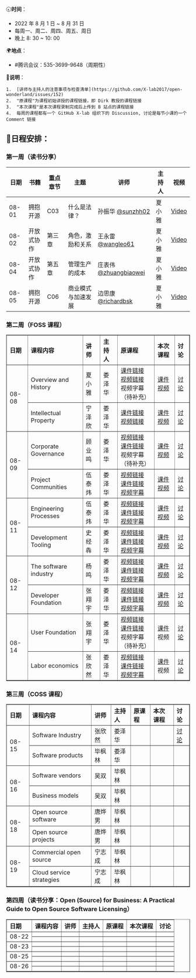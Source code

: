 🕣**时间**：
- 2022 年 8 月 1 日 ~ 8 月 31 日
- 每周一、周二、周四、周五、周日
- 晚上 8: 30 ~ 10: 00

🌍**地点**：
- #腾讯会议：535-3699-9648（周期性）

📒**说明**：

	1.  [讲师与主持人的注意事项与检查清单](https://github.com/X-lab2017/open-wonderland/issues/152)
	2.  "原课程"为课程初始讲授的课程链接，即 Dirk 教授的课程链接
	3.  "本次课程"是本次课程录制完成后上传到 B 站点的课程链接
	4.  每周的课程都有一个 GitHub X-lab 组织下的 Discussion, 讨论是每节小课的一个 Comment 链接

## 📆日程安排：

### 第一周（读书分享）

| 日期  | 书籍       | 重点章节 | 主题               | 讲师                                                     | 主持人 | 视频 | 
| ----- | ---------- | -------- | ------------------ | -------------------------------------------------- | ------ | ------ | 
| 08-01 | 拥抱开源   | C03      | 什么是法律？       | 孙振华 [@sunzhh02](https://github.com/sunzhh02)          |  夏小雅   |  [Video](https://www.bilibili.com/video/BV1pU4y1Y7Q8?spm_id_from=333.999.0.0&vd_source=6afe4b8be94a864bf36064ef28580424)|   
| 08-02 | 开放式协作 | 第三章   | 角色，激励和关系   | 王永雷[@wangleo61](https://github.com/wangleo61)         |  夏小雅    | [Video](https://www.bilibili.com/video/BV12G4y1e777?spm_id_from=333.999.0.0&vd_source=6afe4b8be94a864bf36064ef28580424)        | 
| 08-04 | 开放式协作 | 第五章   | 管理生产的成本     | 庄表伟[@zhuangbiaowei](https://github.com/zhuangbiaowei) |  夏小雅   |  [Video](https://www.bilibili.com/video/BV1Rg411C77N/?spm_id_from=333.788&vd_source=6afe4b8be94a864bf36064ef28580424)      | 
| 08-05 | 拥抱开源   | C06      | 商业模式与加速发展 | 边思康[@richardbsk](https://github.com/richardbsk)       |  夏小雅    |   [Video](https://www.bilibili.com/video/BV1Ha411K7h5/?spm_id_from=333.788&vd_source=6afe4b8be94a864bf36064ef28580424)     | 


### 第二周（FOSS 课程）

<table border="1">
    <tr>
        <th align="left">日期</th>   
        <th align="left">课程内容</th> 
        <th align="left">讲师</th>  
      	<th align="left">主持人</th>
      	<th align="left">原课程</th>
      	<th align="left">本次课程</th>
      	<th align="left">讨论</th>
    </tr>
    <tr>
        <td rowspan="2">08-08</td>
        <td>Overview and History</td>
        <td>夏小雅</td>
      	<td>娄泽华</td>
      	<td><a href="https://github.com/dirkriehle/foss-course/blob/main/Generated/Lecture%20slides/FOSS%20B01%20-%20Overview%20History.pdf">课件链接</a><br/>
<a href="https://www.youtube.com/watch?v=YKD_piAJg_E&list=PLQ2ODVSeOYlXtMfsO-JrL--lnFRbAaLHL&index=1">视频链接</a><br/>
	视频字幕（待补充）</td>
      	<td><a href="https://xlab2017.yuque.com/docs/share/50e77567-7e2e-4798-8a0d-f15b4d46f880">课件</a><br/>
	    <a href="https://www.bilibili.com/video/BV1FW4y1Y7pu">视频</a></td>
      	<td><a href="https://github.com/X-lab2017/open-wonderland/discussions/156">讨论</a></td>
    </tr>
    <tr>
        <td>Intellectual Property</td>
        <td>宁泽欣</td>
      	<td>娄泽华</td>
      	<td>
		<a href="https://github.com/dirkriehle/foss-course/blob/main/Generated/Lecture%20slides/FOSS%20B02%20-%20Intellectual%20Property.pdf">课件链接</a><br/>
		<a href="https://www.youtube.com/watch?v=icORK-MbZdg&list=PLQ2ODVSeOYlXtMfsO-JrL--lnFRbAaLHL&index=3">视频链接</a><br/>
	    </td>
      	<td>
		<a href="https://xlab2017.yuque.com/staff-kbz9wp/fw9nem/udo1zu">课件</a><br/>
	    	<a href="https://www.bilibili.com/video/BV1FW4y1Y7pu">视频</a>
	    </td>
      	<td><a href="https://github.com/X-lab2017/open-wonderland/discussions/156">讨论</a></td>
    </tr>
  	<tr>
        <td rowspan="2">08-09</td>
        <td>Corporate Governance</td>
        <td>顾业鸣</td>
      	<td>娄泽华</td>
      	<td>
		<a href="https://www.youtube.com/watch?v=32zRuwlXL1E&list=PLQ2ODVSeOYlXtMfsO-JrL--lnFRbAaLHL&index=3">视频链接</a><br>
		<a href="https://github.com/dirkriehle/foss-course/blob/main/Generated/Lecture%20slides/FOSS%20B03%20-%20Corporate%20Governance.pdf">课件链接</a><br>
		<a>视频字幕（待补充）</a>
	</td>
      	<td>
		<a href="https://xlab2017.yuque.com/staff-kbz9wp/fw9nem/udo1zu">课件</a><br>
		<a href="https://www.bilibili.com/video/BV1KB4y167vt">视频</a>
	</td>
      	<td><a href="https://github.com/X-lab2017/open-wonderland/discussions/156">讨论</a></td>
    </tr>
    <tr>
        <td>Project Communities</td>
        <td>伍泰炜</td>
      	<td>娄泽华</td>
      	<td> 
			<a href="https://www.youtube.com/watch?v=MgbkYtWhNnM&list=PLQ2ODVSeOYlXtMfsO-JrL--lnFRbAaLHL&index=4&ab_channel=DirkRIEHLE">视频链接</a> <br/>
			<a href="https://github.com/dirkriehle/foss-course/blob/main/Generated/Lecture%20slides/FOSS%20B04%20-%20Project%20Communities.pdf">课件链接</a><br/>
			<a href="https://github.com/X-lab2017/oss101-awesome-list/blob/main/Free%20and%20Open%20Source%20Software%20(FOSS)/04-Project%20Communities.srt">视频字幕</a>  
		</td>
      	<td>
			<a href="https://xlab2017.yuque.com/staff-kbz9wp/fw9nem/xmegvi">课件</a><br/> 
			<a href="https://www.bilibili.com/video/BV1KB4y167vt">视频</a>
		</td>
      	<td>
			<a href="https://github.com/X-lab2017/open-wonderland/discussions/156">讨论</a>
		</td>
    </tr>
  	<tr>
        <td rowspan="2">08-11</td>
        <td>Engineering Processes</td>
        <td>伍泰炜</td>
      	<td>娄泽华</td>
      	<td> 
			<a href="https://www.youtube.com/watch?v=PvOt1R9Gxiw&list=PLQ2ODVSeOYlXtMfsO-JrL--lnFRbAaLHL&index=5">视频链接</a> <br/>
			<a href="https://github.com/dirkriehle/foss-course/blob/main/Generated/Lecture%20slides/FOSS%20B05%20-%20Engineering%20Processes.pdf">课件链接</a><br/>
			<a href="https://github.com/X-lab2017/oss101-awesome-list/blob/main/Free%20and%20Open%20Source%20Software%20(FOSS)/05-Engineering%20Processes.srt">视频字幕</a>  
	</td>
      	<td>
			<a href="https://xlab2017.yuque.com/staff-kbz9wp/fw9nem/nfym6n">课件</a><br/> 
			<a href="https://www.bilibili.com/video/BV1Ev4y1c7KR">视频</a>
	</td>
      	<td><a href="https://github.com/X-lab2017/open-wonderland/discussions/156">讨论</a></td>
    </tr>
    <tr>
        <td>Development Tooling</td>
        <td>史经犇</td>
      	<td>娄泽华</td>
      	<td> 
			<a href="https://www.youtube.com/watch?v=AqgJ0viCHBE&list=PLQ2ODVSeOYlXtMfsO-JrL--lnFRbAaLHL&index=6">视频链接</a> <br/>
			<a href="https://github.com/dirkriehle/foss-course/blob/main/Generated/Lecture%20slides/FOSS%20B06%20-%20Development%20Tooling.pdf">课件链接</a><br/>
			<a href="https://github.com/X-lab2017/oss101-awesome-list/blob/main/Free%20and%20Open%20Source%20Software%20(FOSS)/06-Development%20Tooling.txt">视频字幕</a>  
	</td>
      	<td>
		<a href="https://xlab2017.yuque.com/staff-kbz9wp/fw9nem/vbftq1">课件</a><br/> 
		<a href="https://www.bilibili.com/video/BV1Ev4y1c7KR">视频</a>
	</td>
      	<td><a href="https://github.com/X-lab2017/open-wonderland/discussions/156">讨论</a></td>
	    </tr>
		<tr>
		<td rowspan="2">08-12</td>
		<td>The software industry</td>
		<td>杨鸣</td>
		<td>娄泽华</td>
		<td><a href="https://www.youtube.com/watch?v=AUJFbM9MySg&list=PLQ2ODVSeOYlXtMfsO-JrL--lnFRbAaLHL&index=7">视频链接</a > <br/>
	  	 <a href="https://github.com/dirkriehle/foss-course/blob/main/Generated/Lecture%20slides/FOSS%20C01%20-%20The%20Software%20Industry.pdf">课件链接</a ><br/>
	   <a href="https://github.com/X-lab2017/oss101-awesome-list/blob/main/Free%20and%20Open%20Source%20Software%20(FOSS)/07-The%20software%20industry.srt">视频字幕</a >  
	  </td>
       <td>
	   <a href="https://xlab2017.yuque.com/staff-kbz9wp/fw9nem/pgixip">课件</a ><br/> 
	   <a href="https://www.bilibili.com/video/BV1QF411w7FT">视频</a>
	</td>
      	<td><a href="https://github.com/X-lab2017/open-wonderland/discussions/156">讨论</a></td>
    </tr>
    <tr>
        <td>Developer Foundation</td>
        <td>张翔宇</td>
      	<td>娄泽华</td>
      	<td>
	    <a href="https://www.youtube.com/watch?v=1N2ySx63trE&list=PLQ2ODVSeOYlXtMfsO-JrL--lnFRbAaLHL&index=8">视频链接</a > <br/>
	    <a href="https://github.com/dirkriehle/foss-course/blob/main/Generated/Lecture%20slides/FOSS%20C02%20-%20Developer%20Foundations.pdf">课件链接</a ><br/>
	    <a href="https://github.com/X-lab2017/oss101-awesome-list/blob/main/Free%20and%20Open%20Source%20Software%20(FOSS)/08-Developer%20Foundation.srt">视频字幕</a>
	</td>
      	<td>
	   <a href="https://xlab2017.yuque.com/docs/share/baec5678-2965-49c3-b02a-fd32a0994145">课件</a ><br/> 
	   <a href="https://www.bilibili.com/video/BV1QF411w7FT">视频</a>
	</td>
      	<td><a href="https://github.com/X-lab2017/open-wonderland/discussions/156">讨论</a></td>
    </tr>
  	<tr>
        <td rowspan="2">08-14</td>
        <td>User Foundation</td>
        <td>张翔宇</td>
      	<td>娄泽华</td>
      	<td>
		<a href="https://www.youtube.com/watch?v=yJZhdnXeKyU&list=PLQ2ODVSeOYlXtMfsO-JrL--lnFRbAaLHL&index=9">视频链接</a> <br/>
		<a href="https://github.com/dirkriehle/foss-course/blob/main/Generated/Lecture%20slides/FOSS%20C03%20-%20User%20Consortia.pdf">课件链接</a><br/>
		视频字幕（待补充）
	</td>
      	<td>
		<a href="https://xlab2017.yuque.com/docs/share/60e15ad6-8c3f-48dc-88af-68682a17c3a5">课件</a ><br/> 
	   	视频
	</td>
      	<td><a href="https://github.com/X-lab2017/open-wonderland/discussions/156">讨论</a></td>
    </tr>
    <tr>
        <td>Labor economics</td>
        <td>张欣然</td>
      	<td>娄泽华</td>
      	<td>
		<a href="https://www.youtube.com/watch?v=-N4f4fKxyQc&list=PLQ2ODVSeOYlXtMfsO-JrL--lnFRbAaLHL&index=10">视频链接</a > <br/>
		<a href="https://github.com/dirkriehle/foss-course/blob/main/Generated/Lecture%20slides/FOSS%20C07%20-%20Labor%20Economics.pdf">课件链接</a ><br/>
		<a href="https://github.com/X-lab2017/oss101-awesome-list/blob/main/Free%20and%20Open%20Source%20Software%20(FOSS)/10-Labor%20economics.txt">视频字幕</a> 
	</td>
      	<td>
		<a href="https://xlab2017.yuque.com/staff-kbz9wp/fw9nem/zx4h46">课件</a ><br/>
		视频
	</td>
      	<td><a href="https://github.com/X-lab2017/open-wonderland/discussions/156">讨论</a></td>
    </tr>
</table>

### 第三周（COSS 课程）

<table border="1">
    <tr>
        <th align="left">日期</th>   
        <th align="left">课程内容</th> 
        <th align="left">讲师</th>  
      	<th align="left">主持人</th>
      	<th align="left">原课程</th>
      	<th align="left">本次课程</th>
      	<th align="left">讨论</th>
    </tr>
    <tr>
        <td rowspan="2">08-15</td>
        <td>Software Industry</td>
        <td>张欣然</td>
      	<td>娄泽华</td>
      	<td></td>
      	<td></td>
      	<td><a href="https://github.com/X-lab2017/open-wonderland/discussions/163">讨论</a></td>
    </tr>
    <tr>
        <td>Software products</td>
        <td>毕枫林</td>
      	<td>娄泽华</td>
      	<td></td>
      	<td></td>
      	<td></td>
    </tr>
  	<tr>
        <td rowspan="2">08-16</td>
        <td>Software vendors</td>
        <td>吴双</td>
      	<td>毕枫林</td>
      	<td></td>
      	<td></td>
      	<td></td>
    </tr>
    <tr>
        <td>Business models</td>
        <td>吴双</td>
      	<td>毕枫林</td>
      	<td></td>
      	<td></td>
      	<td></td>
    </tr>
  	<tr>
        <td rowspan="2">08-18</td>
        <td>Open source software</td>
        <td>唐烨男</td>
      	<td>毕枫林</td>
      	<td></td>
      	<td></td>
      	<td></td>
    </tr>
    <tr>
        <td>Open source projects</td>
        <td>唐烨男</td>
      	<td>毕枫林</td>
      	<td></td>
      	<td></td>
      	<td></td>
    </tr>
  	<tr>
        <td rowspan="2">08-19</td>
        <td>Commercial open source</td>
        <td>宁志成</td>
      	<td>毕枫林</td>
      	<td></td>
      	<td></td>
      	<td></td>
    </tr>
    <tr>
        <td>Cloud service strategies</td>
        <td>宁志成</td>
      	<td>毕枫林</td>
      	<td></td>
      	<td></td>
      	<td></td>
    </tr> 
</table>

### 第四周（读书分享：Open (Source) for Business: A Practical Guide to Open Source Software Licensing）

<table border="1">
    <tr>
        <th align="left">日期</th>   
        <th align="left">课程内容</th> 
        <th align="left">讲师</th>  
      	<th align="left">主持人</th>
      	<th align="left">原课程</th>
      	<th align="left">本次课程</th>
      	<th align="left">讨论</th>
    </tr>
    <tr>
        <td rowspan="2">08-22</td>
        <td></td>
        <td></td>
      	<td></td>
      	<td></td>
      	<td></td>
      	<td></td>
    </tr>
    <tr>
        <td></td>
        <td></td>
      	<td></td>
      	<td></td>
      	<td></td>
      	<td></td>
    </tr>
  	<tr>
        <td rowspan="2">08-23</td>
        <td></td>
        <td></td>
      	<td></td>
      	<td></td>
      	<td></td>
      	<td></td>
    </tr>
    <tr>
        <td></td>
        <td></td>
      	<td></td>
      	<td></td>
      	<td></td>
      	<td></td>
    </tr>
  	<tr>
        <td rowspan="2">08-25</td>
        <td></td>
        <td></td>
      	<td></td>
      	<td></td>
      	<td></td>
      	<td></td>
    </tr>
    <tr>
        <td></td>
        <td></td>
      	<td></td>
      	<td></td>
      	<td></td>
      	<td></td>
    </tr>
  	<tr>
        <td rowspan="2">08-26</td>
        <td></td>
        <td></td>
      	<td></td>
      	<td></td>
      	<td></td>
      	<td></td>
    </tr>
    <tr>
        <td></td>
        <td></td>
      	<td></td>
      	<td></td>
      	<td></td>
      	<td></td>
    </tr>
</table>

